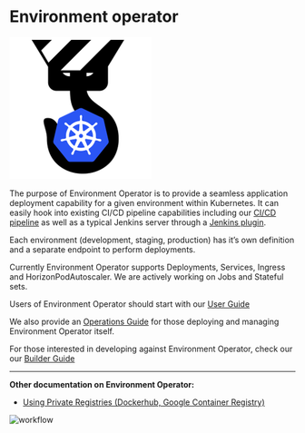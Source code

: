 # Environment operator


<img src="environmentoperatoricon.png" alt="EnvironmentOperator" style="width: 250px;"/>


The purpose of Environment Operator is to provide a seamless application deployment capability for a given environment within Kubernetes. It can easily hook into existing CI/CD pipeline capabilities including our [CI/CD pipeline](https://github.com/pearsontechnology/deployment-pipeline-jenkins-plugin) as well as a typical Jenkins server through a [Jenkins plugin](https://github.com/pearsontechnology/environment-operator-jenkins-plugin).


Each environment (development, staging, production) has it’s own definition and a separate endpoint to perform deployments.

Currently Environment Operator supports Deployments, Services, Ingress and HorizonPodAutoscaler.
We are actively working on Jobs and Stateful sets.



Users of Environment Operator should start with our [User Guide](https://github.com/pearsontechnology/environment-operator/blob/dev/docs/User_Guide.md)



We also provide an [Operations Guide](https://github.com/pearsontechnology/environment-operator/blob/dev/docs/Operatonal_Guide.md) for those deploying and managing Environment Operator itself.



For those interested in developing against Environment Operator, check our our [Builder Guide](https://github.com/pearsontechnology/environment-operator/blob/dev/docs/Build.md)

*******************

**Other documentation on Environment Operator:**
* [Using Private Registries (Dockerhub, Google Container Registry)](https://github.com/pearsontechnology/environment-operator/blob/dev/docs/Private_Registry.md)



![workflow](https://github.com/pearsontechnology/environment-operator/blob/dev/docs/images/workflow.png)
